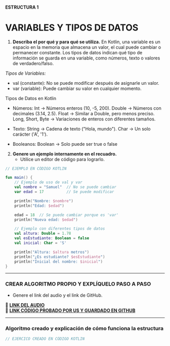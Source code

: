 #### ESTRUCTURA 1  
# VARIABLES Y TIPOS DE DATOS

1. **Describa el por qué y para qué se utiliza.**
En Kotlin, una variable es un espacio en la memoria que almacena un valor, el cual puede cambiar o permanecer constante.
Los tipos de datos indican qué tipo de información se guarda en una variable, como números, texto o valores de verdadero/falso.

*Tipos de Variables:*
- val (constante): No se puede modificar después de asignarle un valor.
- var (variable): Puede cambiar su valor en cualquier momento.

Tipos de Datos en Kotlin
- Números:
Int → Números enteros (10, -5, 200).
Double → Números con decimales (3.14, 2.5).
Float → Similar a Double, pero menos preciso.
Long, Short, Byte → Variaciones de enteros con diferentes tamaños.

- Texto:
String → Cadena de texto ("Hola, mundo").
Char → Un solo carácter ('A', '1').

- Booleanos:
Boolean → Solo puede ser true o false


2. **Genere un ejemplo internamente en el recuadro.**  
   - Utilice un editor de código para lograrlo.  

```kotlin
// EJEMPLO EN CÓDIGO KOTLIN

fun main() {
    // Ejemplo de uso de val y var
    val nombre = "Samuel"  // No se puede cambiar
    var edad = 17          // Se puede modificar

    println("Nombre: $nombre")
    println("Edad: $edad")

    edad = 18  // Se puede cambiar porque es 'var'
    println("Nueva edad: $edad")

    // Ejemplo con diferentes tipos de datos
    val altura: Double = 1.78
    val esEstudiante: Boolean = false
    val inicial: Char = 'S'

    println("Altura: $altura metros")
    println("¿Es estudiante? $esEstudiante")
    println("Inicial del nombre: $inicial")
}


```

---

### CREAR ALGORITMO PROPIO Y EXPLÍQUELO PASO A PASO  
- Genere el link del audio y el link de GitHub.  

🔗 **[LINK DEL AUDIO](#)**  
🔗 **[LINK CÓDIGO PROBADO POR US Y GUARDADO EN GITHUB](#)**  

---

### Algoritmo creado y explicación de cómo funciona la estructura  

```kotlin
// EJERCICO CREADO EN CÓDIGO KOTLIN


```
